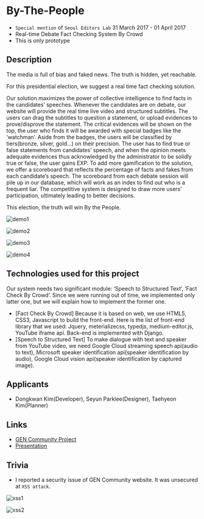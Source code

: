 # By-The-People
- `Special mention` of `Seoul Editors Lab` 31 March 2017 - 01 April 2017
- Real-time Debate Fact Checking System By Crowd
- This is only prototype

## Description
The media is full of bias and faked news. The truth is hidden, yet reachable.

For this presidential election, we suggest a real time fact checking solution.

Our solution maximizes the power of collective intelligence to find facts in the candidates’ speeches. Whenever the candidates are on debate, our website will provide the real time live video and structured subtitles. The users can drag the subtitles to question a statement, or upload evidences to prove/disprove the statement. The critical evidences will be shown on the top, the user who finds it will be awarded with special badges like the ‘watchman’. Aside from the badges, the users will be classified by tiers(bronze, silver, gold...) on their precision. The user has to find true or false statements from candidates’ speech, and when the opinion meets adequate evidences thus acknowledged by the administrator to be solidly true or false, the user gains EXP. To add more gamification to the solution, we offer a scoreboard that reflects the percentage of facts and fakes from each candidate’s speech. The scoreboard from each debate session will pile up in our database, which will work as an index to find out who is a frequent liar. The competitive system is designed to draw more users’ participation, ultimately leading to better decisions.

This election, the truth will win By the People.

![demo1](https://raw.githubusercontent.com/todoaskit/realtime-fact-checker/master/img/demo1.png)

![demo2](https://raw.githubusercontent.com/todoaskit/realtime-fact-checker/master/img/demo2.png)

![demo3](https://raw.githubusercontent.com/todoaskit/realtime-fact-checker/master/img/demo3.png)

![demo4](https://raw.githubusercontent.com/todoaskit/realtime-fact-checker/master/img/demo4.png)


## Technologies used for this project
Our system needs two significant module: ‘Speech to Structured Text’, ‘Fact Check By Crowd’. Since we were running out of time, we implemented only latter one, but we will explain how to implement the former one.
- [Fact Check By Crowd] Because it is based on web, we use HTML5, CSS3, Javascript to build the front-end. Here is the list of front-end library that we used: Jquery, meterializecss, typedjs, medium-editor.js, YouTube iframe api. Back-end is implemented with Django.
- [Speech to Structured Text] To make dialogue with text and speaker from YouTube video, we need Google Cloud streaming speech api(audio to text), Microsoft speaker identification api(speaker identification by audio), Google Cloud vision api(speaker identification by captured image).

## Applicants
- Dongkwan Kim(Developer), Seyun Parklee(Designer), Taehyeon Kim(Planner)

## Links
- [GEN Community Project](http://community.globaleditorsnetwork.org/content/bythepeople-0)
- [Presentation](https://docs.google.com/viewerng/viewer?url=http://community.globaleditorsnetwork.org/sites/default/files/gen_hackathon.pdf)

## Trivia
- I reported a security issue of GEN Community website. It was unsecured at `XSS attack`.

![xss1](https://raw.githubusercontent.com/todoaskit/realtime-fact-checker/master/img/xss1.png)

![xss2](https://raw.githubusercontent.com/todoaskit/realtime-fact-checker/master/img/xss2.png)

